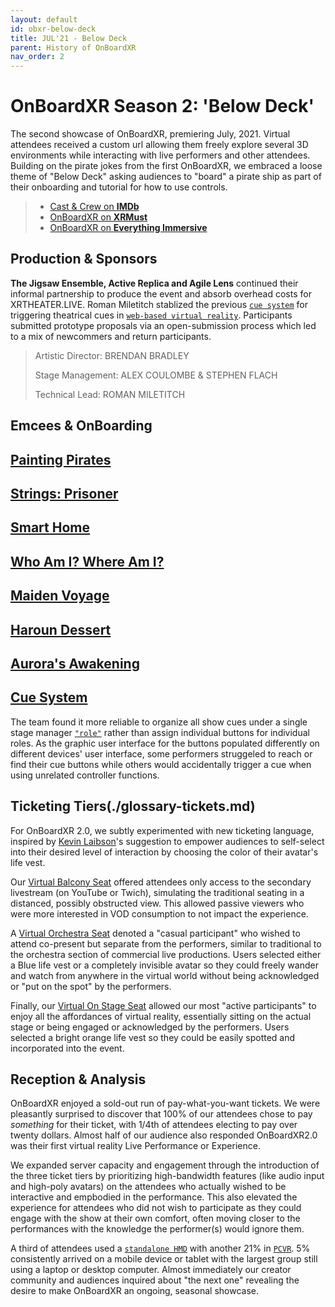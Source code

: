 ```yaml
---
layout: default
id: obxr-below-deck
title: JUL'21 - Below Deck
parent: History of OnBoardXR
nav_order: 2
---
```


# OnBoardXR Season 2: 'Below Deck'
The second showcase of OnBoardXR, premiering July, 2021. Virtual attendees received a custom url allowing them freely explore several 3D environments while interacting with live performers and other attendees. Building on the pirate jokes from the first OnBoardXR, we embraced a loose theme of "Below Deck" asking audiences to "board" a pirate ship as part of their onboarding and tutorial for how to use controls. 

> - [Cast & Crew on **IMDb**](https://www.imdb.com/title/tt15222284/?ref_=nm_flmg_act_10)
> - [OnBoardXR on **XRMust**](https://www.xrmust.com/xrdatabase/all-experiences/onboardxr/)
> - [OnBoardXR on **Everything Immersive**](https://everythingimmersive.com/events/onboard)
> 
## Production & Sponsors
**The Jigsaw Ensemble, Active Replica and Agile Lens** continued their informal partnership to produce the event and absorb overhead costs for XRTHEATER.LIVE. Roman Miletitch stablized the previous [`cue system`](./cue-system.md) for triggering theatrical cues in [`web-based virtual reality`](./glossary-webvr.md). Participants submitted prototype proposals via an open-submission process which led to a mix of newcommers and return participants. 
> 
> Artistic Director:
> BRENDAN BRADLEY
> 
> Stage Management:
> ALEX COULOMBE & STEPHEN FLACH
> 
> Technical Lead:
> ROMAN MILETITCH

## Emcees & OnBoarding

## [Painting Pirates](./painting-pirates.md) 

## [Strings: Prisoner](./unwired-dance.md#Strings)

## [Smart Home](./michael-morran.md)

## [Who Am I? Where Am I?](./naomi-smyth.md)

## [Maiden Voyage](./koryn-wicks.md)

## [Haroun Dessert](./active-replica.md)

## [Aurora's Awakening](./rebecca-evans.md)

## [Cue System](./cue-system.md)
The team found it more reliable to organize all show cues under a single stage manager [`"role"`](./glossary-roles.md) rather than assign individual buttons for individual roles. As the graphic user interface for the buttons populated differently on different devices' user interface, some performers struggeled to reach or find their cue buttons while others would accidentally trigger a cue when using unrelated controller functions. 

## Ticketing Tiers(./glossary-tickets.md)
For OnBoardXR 2.0, we subtly experimented with new ticketing language, inspired by [Kevin Laibson](./jettison.md)'s suggestion to empower audiences to self-select into their desired level of interaction by choosing the color of their avatar's life vest. 

Our [Virtual Balcony Seat](./glossary-tickets.md) offered attendees only access to the secondary livestream (on YouTube or Twich), simulating the traditional seating in a distanced, possibly obstructed view. This allowed passive viewers who were more interested in VOD consumption to not impact the experience.

A [Virtual Orchestra Seat](./glossary-tickets.md) denoted a "casual participant" who wished to attend co-present but separate from the performers, similar to traditional to the orchestra section of commercial live productions. Users selected either a Blue life vest or a completely invisible avatar so they could freely wander and watch from anywhere in the virtual world without being acknowledged or "put on the spot" by the performers.

Finally, our [Virtual On Stage Seat](./glossary-tickets.md) allowed our most "active participants" to enjoy all the affordances of virtual reality, essentially sitting on the actual stage or being engaged or acknowledged by the performers. Users selected a bright orange life vest so they could be easily spotted and incorporated into the event.  

## Reception & Analysis
OnBoardXR enjoyed a sold-out run of pay-what-you-want tickets. We were pleasantly surprised to discover that 100% of our attendees chose to pay *something* for their ticket, with 1/4th of attendees electing to pay over twenty dollars. Almost half of our audience also responded OnBoardXR2.0 was their first virtual reality Live Performance or Experience. 

We expanded server capacity and engagement through the introduction of the three ticket tiers by prioritizing high-bandwidth features (like audio input and high-poly avatars) on the attendees who actually wished to be interactive and empbodied in the performance. This also elevated the experience for attendees who did not wish to participate as they could engage with the show at their own comfort, often moving closer to the performances with the knowledge the performer(s) would ignore them. 

A third of attendees used a [`standalone HMD`](./glossary-hmd.md) with another 21% in [`PCVR`](./glossary-hmd.md). 5% consistently arrived on a mobile device or tablet with the largest group still using a laptop or desktop computer. Almost immediately our creator community and audiences inquired about "the next one" revealing the desire to make OnBoardXR an ongoing, seasonal showcase. 
